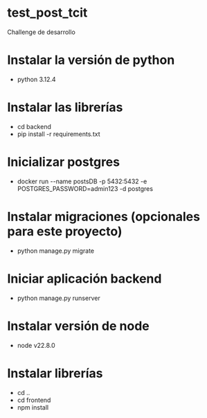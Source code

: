 # test_post_tcit
Challenge de desarrollo

# Instalar la versión de python
- python 3.12.4

# Instalar las librerías
- cd backend
- pip install -r requirements.txt

# Inicializar postgres
- docker run --name postsDB -p 5432:5432 -e POSTGRES_PASSWORD=admin123 -d postgres

# Instalar migraciones (opcionales para este proyecto)
- python manage.py migrate

# Iniciar aplicación backend
- python manage.py runserver

# Instalar versión de node
- node v22.8.0

# Instalar librerías
- cd ..
- cd frontend
- npm install



